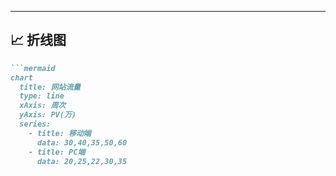 
---

## 📈 折线图
```markdown
```mermaid
chart
  title: 网站流量
  type: line
  xAxis: 周次
  yAxis: PV(万)
  series:
    - title: 移动端
      data: 30,40,35,50,60
    - title: PC端
      data: 20,25,22,30,35

